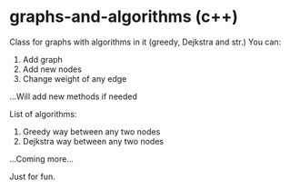 # graphs-and-algorithms (c++)
Сlass for graphs with algorithms in it (greedy, Dejkstra and str.)
You can:
1. Add graph
2. Add new nodes
3. Change weight of any edge

...Will add new methods if needed

List of algorithms:
1. Greedy way between any two nodes
2. Dejkstra way between any two nodes

...Coming more...

Just for fun.
